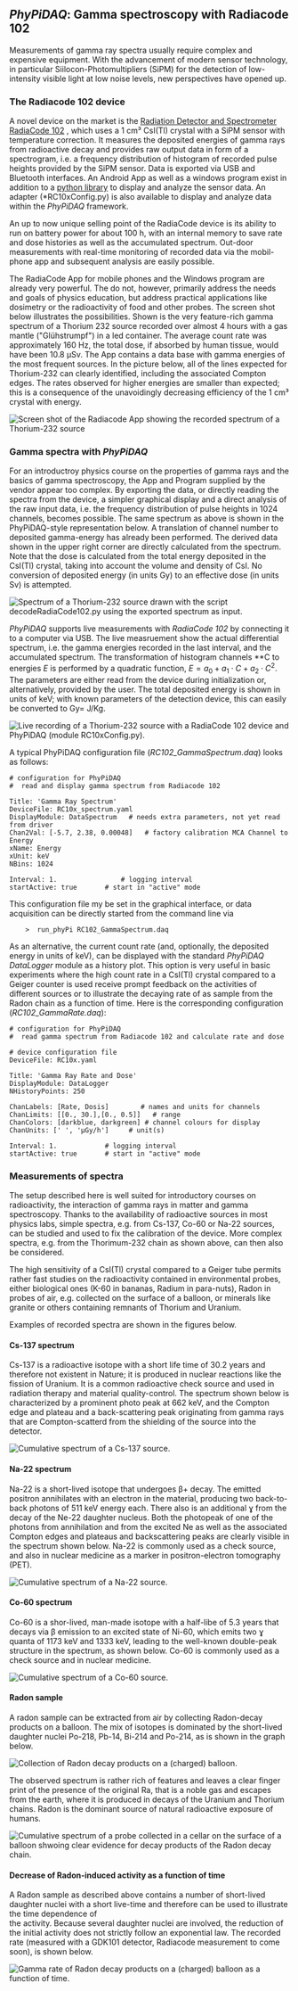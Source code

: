 ## *PhyPiDAQ*: Gamma spectroscopy with Radiacode 102

Measurements of gamma ray spectra usually require complex and expensive equipment.
With the advancement of modern sensor technology, in particular Siilocon-Photomultipliers  (SiPM) for the detection of low-intensity visible light at low noise levels,
new perspectives have opened up. 

### The Radiacode 102 device

A novel device on the market is the  [Radiation Detector and Spectrometer RadiaCode 102](https://radiacode.com) , which uses a 1 cm³ CsI(Tl) crystal with a SiPM sensor with temperature correction. It measures the deposited energies of gamma rays from radioactive decay and provides raw output data in form of a spectrogram, i.e. a frequency distribution of histogram of recorded pulse heights provided by the SiPM sensor.
Data is exported via USB and Bluetooth interfaces.  An Android App as well as a windows program exist in addition to a [python library](https://github.com/cdump/radiacode) to display and analyze the sensor data. An adapter (*RC10xConfig.py) is also available to display and analyze data within the *PhyPiDAQ* framework.

An up to now unique selling point of the RadiaCode device is its ability to run on battery power for about 100 h, with an internal memory to save rate and dose histories as well as the accumulated spectrum. Out-door measurements with real-time monitoring  of recorded data via the mobil-phone app and subsequent analysis are easily possible.

The RadiaCode App for mobile phones and the Windows program are already very powerful. The do not, however, primarily address the needs and goals of physics education, but address practical applications like dosimetry or the radioactivity of food and other probes. The screen shot below illustrates the possibilities. Shown is the very feature-rich gamma  spectrum of a Thorium 232 source recorded over almost 4 hours
with a  gas mantle ("Glühstrumpf") in a led container. The average count rate was
approximately 160 Hz, the total dose, if absorbed by human tissue, would have been 
10.8 µSv. The App contains a data base with gamma energies of the most frequent sources. In the picture below, all of the lines expected for Thorium-232 can clearly identified, including the associated Compton edges. The rates observed for higher energies are smaller than expected; this is a consequence of the unavoidingly 
decreasing efficiency  of the 1 cm³ crystal with energy.

   ![Screen shot of the Radiacode App showing the recorded spectrum of a Thorium-232  
        source](images/RadiaCode_ThoriumSpectrum.png)

### Gamma spectra with *PhyPiDAQ*

For an introductroy physics course on the properties of gamma rays and the basics of gamma spectroscopy, the App and Program supplied by the vendor appear too complex.
By exporting the data, or directly reading the spectra from the device, a simpler graphical display and a direct analysis of the raw input data, i.e. the frequency distribution of pulse heights in 1024 channels, becomes possible. The same spectrum as above is shown in
the PhyPiDAQ-style representation below. A translation of channel number to deposited
gamma-energy has already been performed. The derived data shown in the upper right corner are directly calculated from the spectrum.  Note that the dose is calculated from
the total energy deposited in the CsI(Tl) crystal, taking into account the volume and density of CsI. No conversion of deposited energy (in units Gy) to an effective dose (in units Sv) is attempted. 

  ![Spectrum of a Thorium-232 source drawn with the script *decodeRadiaCode102.py*
  using the exported spectrum as input. ](images/Gamma_Spectrum.png)

*PhyPiDAQ* supports live measurements with *RadiaCode 102* by connecting it to 
a computer via USB. The live measruement show the actual differential spectrum, i.e.
the gamma energies recorded in the last interval, and the accumulated spectrum. 
The transformation of histogram channels **C to energies *E* is performed by a quadratic function, $E = a_0 + a_1\cdot C + a_2 \cdot C^2$. The parameters are either
read from the device during initialization or, alternatively, provided by the user. The
total deposited energy is shown in units of keV; with known parameters of the detection device, this can easily be converted to Gy= J/Kg. 

   ![Live recording of a Thorium-232 source with a *RadiaCode 102* device and
   *PhyPiDAQ* (module *RC10xConfig.py*).](images/Gluehstrumpf.png)


A typical PhyPiDAQ configuration file (*RC102_GammaSpectrum.daq*)  looks as follows:

```
# configuration for PhyPiDAQ 
#  read and display gamma spectrum from Radiacode 102

Title: 'Gamma Ray Spectrum'
DeviceFile: RC10x_spectrum.yaml  
DisplayModule: DataSpectrum   # needs extra parameters, not yet read from driver 
Chan2Val: [-5.7, 2.38, 0.00048]   # factory calibration MCA Channel to Energy
xName: Energy
xUnit: keV
NBins: 1024

Interval: 1.                # logging interval 
startActive: true       # start in "active" mode
```

This configuration file my be set in the graphical interface, or data acquisition can be directly started from the command line via   

        >  run_phyPi RC102_GammaSpectrum.daq 

As an alternative, the current count rate (and, optionally, the deposited energy in units of
keV), can be displayed with the standard *PhyPiDAQ* *DataLogger* module as a history
plot. This option is very useful in basic experiments where the high count rate in a CsI(Tl)
crystal compared to a Geiger counter is used receive prompt feedback on the activities of
different sources or to illustrate the decaying rate of as sample from the Radon chain as a
function of time. Here is the corresponding configuration (*RC102_GammaRate.daq*):

```
# configuration for PhyPiDAQ 
#  read gamma spectrum from Radiacode 102 and calculate rate and dose

# device configuration file
DeviceFile: RC10x.yaml  

Title: 'Gamma Ray Rate and Dose'
DisplayModule: DataLogger
NHistoryPoints: 250 

ChanLabels: [Rate, Dosis]        # names and units for channels 
ChanLimits: [[0., 30.],[0., 0.5]]   # range
ChanColors: [darkblue, darkgreen] # channel colours for display
ChanUnits: [' ', 'µGy/h']     # unit(s)

Interval: 1.            # logging interval 
startActive: true       # start in "active" mode
```

### Measurements of spectra

The setup described here is well suited for introductory courses on radioactivity, the interaction of gamma rays in matter and gamma spectroscopy. Thanks to the availability of radioactive sources in most physics labs, simple spectra, e.g. from Cs-137, Co-60 or Na-22 sources, can be studied and used to fix the calibration of the device. More complex spectra, e.g. from the Thorimum-232 chain as shown above, can then also be considered. 

The high sensitivity of a CsI(Tl) crystal compared to a Geiger tube permits rather fast studies on the radioactivity contained in environmental probes, either biological ones (K-60 in bananas, Radium in para-nuts), Radon in probes of air, e.g. collected on the surface of a balloon,  or minerals like granite or others containing remnants of Thorium and Uranium. 
 
Examples of recorded spectra are shown in the figures below.

#### Cs-137 spectrum
 
 Cs-137 is a radioactive isotope with a short life time of 30.2 years and therefore not existent in Nature; it is produced in nuclear reactions like the fission of Uranium. It is a common radioactive check source and used in radiation therapy and material quality-control. The spectrum shown below is characterized by a prominent photo peak at 662 keV, and the Compton edge and plateau and a back-scattering peak originating from 
gamma rays that are Compton-scatterd from the shielding of the source into the detector.
 
  ![Cumulative spectrum of a Cs-137 source.](images/Cs137_Spectrum.png)

#### Na-22 spectrum
 
 Na-22 is a short-lived isotope that undergoes β+ decay. The emitted positron annihilates
 with an electron in the material, producing two back-to-back photons of 511 keV energy
 each. There also is an additional ɣ from the decay of the Ne-22 daughter nucleus.
 Both the photopeak of one of the photons from annihilation and from the excited Ne
 as well as the associated Compton edges and plateaus and backscattering peaks are clearly visible in the spectrum shown below. Na-22 is commonly used as a check source,
 and also in nuclear medicine as a marker in positron-electron tomography (PET).

  ![Cumulative spectrum of a Na-22 source.](images/Na22_Spectrum.png)

#### Co-60 spectrum

Co-60 is a shor-lived, man-made isotope with a half-libe of 5.3 years that decays via 
β emission to an excited state of Ni-60, which emits two ɣ quanta of 1173 keV and 1333 keV, leading to the well-known double-peak structure in the spectrum, as shown below.
Co-60 is commonly used as a check source and in nuclear medicine.  

  ![Cumulative spectrum of a Co-60 source.](images/Co60_Spectrum.png)

#### Radon sample 

A radon sample can be extracted from air by collecting  Radon-decay products on a
balloon. The mix of isotopes is dominated by the short-lived daughter nuclei Po-218,
Pb-14, Bi-214 and Po-214, as is shown in the graph below.

  ![Collection of Radon decay products on a (charged) balloon.](images/Ra-onBalloon.png)

The observed spectrum is rather rich of features and leaves a clear finger print of 
the presence of the original Ra, that is a noble gas and escapes from the earth, 
where it is produced in decays of the Uranium and Thorium chains. Radon is the
dominant source of natural radioactive exposure of humans. 

  ![Cumulative spectrum of a probe collected in a cellar on the surface of a balloon
  shwoing clear evidence for decay products of the Radon decay chain.](
  images/Radon_Spectrum.png) 

#### Decrease of Radon-induced activity as a function of time
 
 A Radon sample as described above contains a number of short-lived daughter nuclei with a short live-time and therefore can be used to illustrate the time dependence of   
the activity. Because several daughter nuclei are involved, the reduction of the initial activity does not strictly follow an exponential law. The recorded rate (measured with a GDK101 detector, Radiacode measurement to come soon),  is shown below.

  ![Gamma rate of Radon decay products on a (charged) balloon as a function of time.](
  images/Radon-decay.png)

